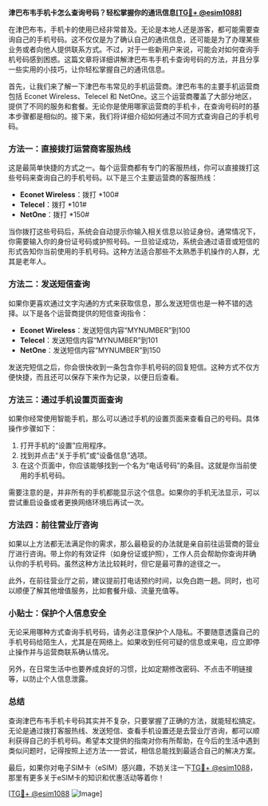 **津巴布韦手机卡怎么查询号码？轻松掌握你的通讯信息[[TG💪+ @esim1088](https://t.me/s/esim1088)]**

在津巴布韦，手机卡的使用已经非常普及。无论是本地人还是游客，都可能需要查询自己的手机号码。这不仅仅是为了确认自己的通讯信息，还可能是为了办理某些业务或者向他人提供联系方式。不过，对于一些新用户来说，可能会对如何查询手机号码感到困惑。这篇文章将详细讲解津巴布韦手机卡查询号码的方法，并且分享一些实用的小技巧，让你轻松掌握自己的通讯信息。

首先，让我们来了解一下津巴布韦常见的手机运营商。津巴布韦的主要手机运营商包括 Econet Wireless、Telecel 和 NetOne。这三个运营商覆盖了大部分地区，提供了不同的服务和套餐。无论你是使用哪家运营商的手机卡，在查询号码时的基本步骤都是相似的。接下来，我们将详细介绍如何通过不同方式查询自己的手机号码。

### 方法一：直接拨打运营商客服热线

这是最简单快捷的方式之一。每个运营商都有专门的客服热线，你可以直接拨打这些号码来查询自己的手机号码。以下是三个主要运营商的客服热线：

- **Econet Wireless**：拨打 *100#
- **Telecel**：拨打 *101#
- **NetOne**：拨打 *150#

当你拨打这些号码后，系统会自动提示你输入相关信息以验证身份。通常情况下，你需要输入你的身份证号码或护照号码。一旦验证成功，系统会通过语音或短信的形式告知你当前使用的手机号码。这种方法适合那些不太熟悉手机操作的人群，尤其是老年人。

### 方法二：发送短信查询

如果你更喜欢通过文字沟通的方式来获取信息，那么发送短信也是一种不错的选择。以下是各个运营商提供的短信查询指令：

- **Econet Wireless**：发送短信内容“MYNUMBER”到100
- **Telecel**：发送短信内容“MYNUMBER”到101
- **NetOne**：发送短信内容“MYNUMBER”到150

发送完短信之后，你会很快收到一条包含你手机号码的回复短信。这种方式不仅方便快捷，而且还可以保存下来作为记录，以便日后查看。

### 方法三：通过手机设置页面查询

如果你经常使用智能手机，那么可以通过手机的设置页面来查看自己的号码。具体操作步骤如下：

1. 打开手机的“设置”应用程序。
2. 找到并点击“关于手机”或“设备信息”选项。
3. 在这个页面中，你应该能够找到一个名为“电话号码”的条目。这就是你当前使用的手机号码。

需要注意的是，并非所有的手机都能显示这个信息。如果你的手机无法显示，可以尝试重启设备或者更换网络环境后再试一次。

### 方法四：前往营业厅咨询

如果以上方法都无法满足你的需求，那么最稳妥的办法就是亲自前往运营商的营业厅进行咨询。带上你的有效证件（如身份证或护照），工作人员会帮助你查询并确认你的手机号码。虽然这种方法比较耗时，但它是最可靠的途径之一。

此外，在前往营业厅之前，建议提前打电话预约时间，以免白跑一趟。同时，也可以顺便了解其他增值服务，比如套餐升级、流量充值等。

### 小贴士：保护个人信息安全

无论采用哪种方式查询手机号码，请务必注意保护个人隐私。不要随意透露自己的手机号码给陌生人，尤其是在网络上。如果收到任何可疑的信息或来电，应立即停止操作并与运营商联系确认情况。

另外，在日常生活中也要养成良好的习惯，比如定期修改密码、不点击不明链接等，以防止个人信息泄露。

### 总结

查询津巴布韦手机卡号码其实并不复杂，只要掌握了正确的方法，就能轻松搞定。无论是通过拨打客服热线、发送短信、查看手机设置还是去营业厅咨询，都可以顺利获得自己的手机号码。希望本文提供的指南对你有所帮助，在今后的生活中遇到类似问题时，记得按照上述方法一一尝试，相信总能找到最适合自己的解决方案。

最后，如果你对电子SIM卡（eSIM）感兴趣，不妨关注一下[TG💪+ @esim1088](https://t.me/s/esim1088)，那里有更多关于eSIM卡的知识和优惠活动等着你！

[[TG💪+ @esim1088](https://t.me/s/esim1088) ![Image](https://i.postimg.cc/4NQfJmqS/Snipaste-2025-05-13-00-14-12.png)]